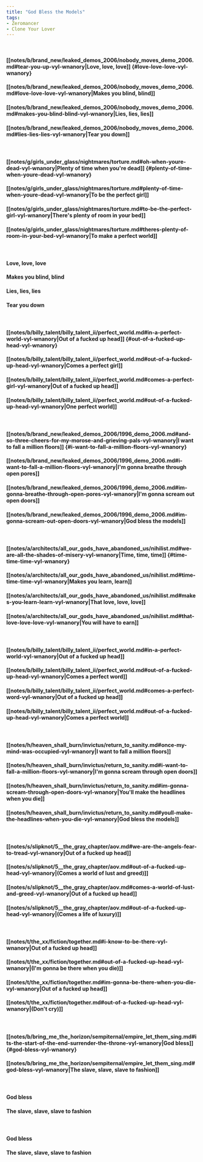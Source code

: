 ```yaml
---
title: "God Bless the Models"
tags:
- Zeromancer
- Clone Your Lover
---
```

&nbsp;
#### [[notes/b/brand_new/leaked_demos_2006/nobody_moves_demo_2006.md#tear-you-up-vyl-wnanory|Love, love, love]] {#love-love-love-vyl-wnanory}
#### [[notes/b/brand_new/leaked_demos_2006/nobody_moves_demo_2006.md#love-love-love-vyl-wnanory|Makes you blind, blind]]
#### [[notes/b/brand_new/leaked_demos_2006/nobody_moves_demo_2006.md#makes-you-blind-blind-vyl-wnanory|Lies, lies, lies]]
#### [[notes/b/brand_new/leaked_demos_2006/nobody_moves_demo_2006.md#lies-lies-lies-vyl-wnanory|Tear you down]]
&nbsp;
#### [[notes/g/girls_under_glass/nightmares/torture.md#oh-when-youre-dead-vyl-wnanory|Plenty of time when you're dead]] {#plenty-of-time-when-youre-dead-vyl-wnanory}
#### [[notes/g/girls_under_glass/nightmares/torture.md#plenty-of-time-when-youre-dead-vyl-wnanory|To be the perfect girl]]
#### [[notes/g/girls_under_glass/nightmares/torture.md#to-be-the-perfect-girl-vyl-wnanory|There's plenty of room in your bed]]
#### [[notes/g/girls_under_glass/nightmares/torture.md#theres-plenty-of-room-in-your-bed-vyl-wnanory|To make a perfect world]]
&nbsp;
#### Love, love, love
#### Makes you blind, blind
#### Lies, lies, lies
#### Tear you down
&nbsp;
#### [[notes/b/billy_talent/billy_talent_ii/perfect_world.md#in-a-perfect-world-vyl-wnanory|Out of a fucked up head]] {#out-of-a-fucked-up-head-vyl-wnanory}
#### [[notes/b/billy_talent/billy_talent_ii/perfect_world.md#out-of-a-fucked-up-head-vyl-wnanory|Comes a perfect girl]]
#### [[notes/b/billy_talent/billy_talent_ii/perfect_world.md#comes-a-perfect-girl-vyl-wnanory|Out of a fucked up head]]
#### [[notes/b/billy_talent/billy_talent_ii/perfect_world.md#out-of-a-fucked-up-head-vyl-wnanory|One perfect world]]
&nbsp;
#### [[notes/b/brand_new/leaked_demos_2006/1996_demo_2006.md#and-so-three-cheers-for-my-morose-and-grieving-pals-vyl-wnanory|I want to fall a million floors]] {#i-want-to-fall-a-million-floors-vyl-wnanory}
#### [[notes/b/brand_new/leaked_demos_2006/1996_demo_2006.md#i-want-to-fall-a-million-floors-vyl-wnanory|I'm gonna breathe through open pores]]
#### [[notes/b/brand_new/leaked_demos_2006/1996_demo_2006.md#im-gonna-breathe-through-open-pores-vyl-wnanory|I'm gonna scream out open doors]]
#### [[notes/b/brand_new/leaked_demos_2006/1996_demo_2006.md#im-gonna-scream-out-open-doors-vyl-wnanory|God bless the models]]
&nbsp;
#### [[notes/a/architects/all_our_gods_have_abandoned_us/nihilist.md#we-are-all-the-shades-of-misery-vyl-wnanory|Time, time, time]] {#time-time-time-vyl-wnanory}
#### [[notes/a/architects/all_our_gods_have_abandoned_us/nihilist.md#time-time-time-vyl-wnanory|Makes you learn, learn]]
#### [[notes/a/architects/all_our_gods_have_abandoned_us/nihilist.md#makes-you-learn-learn-vyl-wnanory|That love, love, love]]
#### [[notes/a/architects/all_our_gods_have_abandoned_us/nihilist.md#that-love-love-love-vyl-wnanory|You will have to earn]]
&nbsp;
#### [[notes/b/billy_talent/billy_talent_ii/perfect_world.md#in-a-perfect-world-vyl-wnanory|Out of a fucked up head]]
#### [[notes/b/billy_talent/billy_talent_ii/perfect_world.md#out-of-a-fucked-up-head-vyl-wnanory|Comes a perfect word]]
#### [[notes/b/billy_talent/billy_talent_ii/perfect_world.md#comes-a-perfect-word-vyl-wnanory|Out of a fucked up head]]
#### [[notes/b/billy_talent/billy_talent_ii/perfect_world.md#out-of-a-fucked-up-head-vyl-wnanory|Comes a perfect world]]
&nbsp;
#### [[notes/h/heaven_shall_burn/invictus/return_to_sanity.md#once-my-mind-was-occupied-vyl-wnanory|I want to fall a million floors]]
#### [[notes/h/heaven_shall_burn/invictus/return_to_sanity.md#i-want-to-fall-a-million-floors-vyl-wnanory|I'm gonna scream through open doors]]
#### [[notes/h/heaven_shall_burn/invictus/return_to_sanity.md#im-gonna-scream-through-open-doors-vyl-wnanory|You'll make the headlines when you die]]
#### [[notes/h/heaven_shall_burn/invictus/return_to_sanity.md#youll-make-the-headlines-when-you-die-vyl-wnanory|God bless the models]]
&nbsp;
#### [[notes/s/slipknot/5__the_gray_chapter/aov.md#we-are-the-angels-fear-to-tread-vyl-wnanory|Out of a fucked up head]]
#### [[notes/s/slipknot/5__the_gray_chapter/aov.md#out-of-a-fucked-up-head-vyl-wnanory|(Comes a world of lust and greed)]]
#### [[notes/s/slipknot/5__the_gray_chapter/aov.md#comes-a-world-of-lust-and-greed-vyl-wnanory|Out of a fucked up head]]
#### [[notes/s/slipknot/5__the_gray_chapter/aov.md#out-of-a-fucked-up-head-vyl-wnanory|(Comes a life of luxury)]]
&nbsp;
#### [[notes/t/the_xx/fiction/together.md#i-know-to-be-there-vyl-wnanory|Out of a fucked up head]]
#### [[notes/t/the_xx/fiction/together.md#out-of-a-fucked-up-head-vyl-wnanory|(I'm gonna be there when you die)]]
#### [[notes/t/the_xx/fiction/together.md#im-gonna-be-there-when-you-die-vyl-wnanory|Out of a fucked up head]]
#### [[notes/t/the_xx/fiction/together.md#out-of-a-fucked-up-head-vyl-wnanory|(Don't cry)]]
&nbsp;
#### [[notes/b/bring_me_the_horizon/sempiternal/empire_let_them_sing.md#its-the-start-of-the-end-surrender-the-throne-vyl-wnanory|God bless]] {#god-bless-vyl-wnanory}
#### [[notes/b/bring_me_the_horizon/sempiternal/empire_let_them_sing.md#god-bless-vyl-wnanory|The slave, slave, slave to fashion]]
&nbsp;
#### God bless
#### The slave, slave, slave to fashion
&nbsp;
#### God bless
#### The slave, slave, slave to fashion
